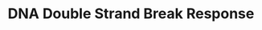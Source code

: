 ---
annotations:
- type: Pathway Ontology
  value: DNA damage response pathway
authors:
- ReactomeTeam
- Mkutmon
description: DNA double strand break (DSB) response involves sensing of DNA DSBs by
  the MRN complex which triggers ATM activation. ATM phosphorylates a number of proteins
  involved in DNA damage checkpoint signaling, as well as proteins directly involved
  in the repair of DNA DSBs. For a recent review, please refer to Ciccia and Elledge,
  2010.  View original pathway at [http://www.reactome.org/PathwayBrowser/#DIAGRAM=5693606
  Reactome].
last-edited: 2021-01-25
organisms:
- Homo sapiens
redirect_from:
- /index.php/Pathway:WP3543
- /instance/WP3543
schema-jsonld:
- '@context': https://schema.org/
  '@id': https://wikipathways.github.io/pathways/WP3543.html
  '@type': Dataset
  creator:
    '@type': Organization
    name: WikiPathways
  description: DNA double strand break (DSB) response involves sensing of DNA DSBs
    by the MRN complex which triggers ATM activation. ATM phosphorylates a number
    of proteins involved in DNA damage checkpoint signaling, as well as proteins directly
    involved in the repair of DNA DSBs. For a recent review, please refer to Ciccia
    and Elledge, 2010.  View original pathway at [http://www.reactome.org/PathwayBrowser/#DIAGRAM=5693606
    Reactome].
  keywords:
  - 'p-T714,T734-BARD1 '
  - 'UBB(153-228) '
  - UIMC1
  - 'Ub-6-UBB(1-76) '
  - 'CHEK2 '
  - 'HIST1H2BO '
  - DSBs:p-MRN:p-S1981,Ac-K3016-ATM:KAT5:K63PolyUb-K14,K16,p-S139-H2AFX,Me2K21-HIST1H4A-Nucleosome:p-5T-MDC1:p-S102-WHSC1:RNF8:Zn2+:SUMO1:p-T4827-HERC2:UBE2N:UBE2V2:RNF168:PIAS4:p-S25,S1778-TP53BP1
  - 'K6PolyUb,p-S988,S1387,S1423,S1524,S1547-BRCA1 '
  - ATP
  - p-T68-CHEK2 dimer
  - dimer:KAT5
  - 'UBC(457-532) '
  - DSBs:p-MRN:p-S1981,Ac-K3016-ATM:KAT5:p-S139-H2AFX-Nucleosome:p-5T-MDC1
  - 'BAZ1B '
  - 'p-Y143-H2AFX '
  - RNF168
  - BRCA1:BARD1:BAP1
  - 'HIST1H2BH '
  - 'Ub-310-UBC(305-380) '
  - Nonhomologous
  - 'Ub-6-RPS27A(1-76) '
  - HERC2
  - MRE11A
  - 'HIST1H2BK '
  - 'K48PolyUb-KDM4B '
  - MDC1
  - ADP
  - DSBs:p-MRN:p-S1981,Ac-K3016-ATM:KAT5:K63PolyUb-K14,K16,p-S139-H2AFX,Me2K21-HIST1H4A-Nucleosome:p-5T-MDC1:p-S102-WHSC1:RNF8:Zn2+:SUMO1:p-T4827-HERC2:UBE2N:UBE2V2:RNF168:PIAS4:TP53BP1
  - p-Y142-H2AFX-Nucleosome
  - 'ROS '
  - 'TP53BP1 '
  - 'UBC(609-684) '
  - 'p-S25,S1778-TP53BP1 '
  - p-EYA1-4
  - 'p-S343-NBN '
  - K6-Ub
  - H2AFX-Nucleosome
  - 'p-S988,S1387,S1423,S1524,S1547-BRCA1 '
  - 'DNA double-strand break ends '
  - 'alpha-particle '
  - 'Ub-614-UBC(609-684) '
  - 'PIAS4 '
  - 'HIST1H4 '
  - 'K6PolyUb,p-S1387,S1423,S1524,S1547-BRCA1 '
  - 'UBC(229-304) '
  - 'BABAM1 '
  - K6PolyUb-BRCA1:K6PolyUb-BARD1
  - 'Ub-234-UBC(229-304) '
  - UBE2N:UBE2V2
  - K48PolyUb-KDM4A,B
  - 'BRCC3 '
  - KDM4A,B
  - 'p-T68-CHEK2 '
  - DSBs:p-MRN:p-S1981,Ac-K3016-ATM:KAT5:p-S139-H2AFX-Nucleosome:p-5T-MDC1:p-S102-WHSC1
  - 'KPNA2 '
  - 'RAD50 '
  - DSBs:p-MRN:p-S1981,Ac-K3016-ATM:KAT5:K63PolyUb-K14,K16,p-S139-H2AFX,Me2K21-HIST1H4A-Nucleosome:p-5T-MDC1:p-S102-WHSC1:RNF8:Zn2+:SUMO1:p-T4827-HERC2:UBE2N:UBE2V2:RNF168:PIAS4:p-S25,S1778-TP53BP1:p-5S,2T-BRCA1-A
    complex
  - KPNA2
  - DSBs:p-MRN:p-S1981,Ac-K3016-ATM:KAT5:K63PolyUb-K14,K16,p-S139-H2AFX,Me2K21-HIST1H4A-Nucleosome:p-5T-MDC1:p-S102-WHSC1:RNF8:Zn2+:SUMO1:p-T4827-HERC2:UBE2N:UBE2V2:RNF168:PIAS4:p-S25,S1778-TP53BP1:p-4S,2T-BRCA1-A
    complex:CHEK2
  - DSBs:p-MRN:p-S1981,Ac-K3016-ATM:KAT5:p-S139-H2AFX-Nucleosome
  - WHSC1
  - Recombination (HRR)
  - 'HIST1H2BL '
  - 'WHSC1 '
  - (alt-NHEJ)
  - TP53BP1
  - 'Ub-462-UBC(457-532) '
  - DSBs:p-MRN:p-S1981,Ac-K3016-ATM:KAT5:p-S139-H2AFX,Me2K21-HIST1H4A-Nucleosome:p-5T-MDC1:KDM4A,B:p-S102-WHSC1:RNF8:Zn2+:HERC2:PIAS4
  - CoA-SH
  - 'p-S102-WHSC1 '
  - DNA DSBs:MRN:ATM
  - 'HIST1H2BM '
  - 'p-EYA4 '
  - 'TP53 '
  - BRCA1:BARD1
  - 'Ub-82-UBB(77-152) '
  - BAP1:BARD1
  - NBN
  - 'UBB(1-76) '
  - 'HIST1H2BN '
  - 'HIST1H2BJ '
  - 'HIST2H2BE '
  - 'APBB1 '
  - 'UBC(305-380) '
  - 'UIMC1 '
  - 'p-S1387,S1423,S1524,S1547-BRCA1 '
  - RAD50
  - break ends
  - 'p-S15-TP53 '
  - Homologous
  - or Single Strand
  - DSBs:p-MRN:p-S1981,Ac-K3016-ATM:KAT5:K63PolyUb-K14,K16,p-S139-H2AFX,Me2K21-HIST1H4A-Nucleosome:p-5T-MDC1:p-S102-WHSC1:RNF8:Zn2+:SUMO1:p-T4827-HERC2:UBE2N:UBE2V2:RNF168:PIAS4:p-S25,S1778-TP53BP1:p-4S,2T-BRCA1-A
    complex
  - HDR through
  - End-Joining (NHEJ)
  - 'Ub-6-UBA52(1-76) '
  - 'HERC2 '
  - p-T,Y-MAPK8
  - DSBs:MRN:p-S1981,Ac-K3016-ATM:KAT5
  - BRCC3
  - DSBs:p-MRN:p-S1981,Ac-K3016-ATM:KAT5:p-S139,Y142-H2AFX-Nucleosome
  - 'p-S140-H2AFX '
  - DNA DSBs:MRN
  - DSBs:p-MRN:p-S1981,Ac-K3016-ATM:KAT5:p-S139-H2AFX,Me2K21-HIST1H4A-Nucleosome:p-5T-MDC1:KDM4A,B:p-S102-WHSC1:RNF8:Zn2+:p-T4827-HERC2:PIAS4
  - 'p-S140,Y143-H2AFX '
  - 'BARD1 '
  - 'UBC(77-152) '
  - p-S,3T-CHEK2
  - H2O
  - 'KDM4B '
  - 'HIST1H2BC '
  - 'RNF168 '
  - UBE2I
  - 'gamma-ray '
  - TP53 Tetramer
  - 'p-S406-FAM175A '
  - p-S456-ABL1
  - DSBs:p-MRN:p-S1981,Ac-K3016-ATM:KAT5:p-S139-H2AFX,Me2K21-HIST1H4A-Nucleosome:p-5T-MDC1:KDM4A,B:p-S102-WHSC1:RNF8:Zn2+:SUMO1:p-T4827-HERC2:UBE2N:UBE2V2:RNF168:PIAS4
  - 'UBC(1-76) '
  - 'ATM '
  - AdoHcy
  - RAD50:MRE11A
  - EYA1-4
  - 'UBC(533-608) '
  - DSB inducing agents
  - 'Ub-386-UBC(381-456) '
  - 'Ub-158-UBC(153-228) '
  - Ac-CoA
  - PPP5C
  - ATM dimer:KAT5
  - NBN:KPNA2
  - DSBs:p-MRN:p-S1981,Ac-K3016-ATM:KAT5:K63PolyUb-K14,K16,p-S139-H2AFX,Me2K21-HIST1H4A-Nucleosome:p-5T-MDC1:p-S102-WHSC1:RNF8:Zn2+:SUMO1:p-T4827-HERC2:UBE2N:UBE2V2:RNF168:PIAS4
  - 'Ub-6-UBC(1-76) '
  - 'HIST3H3 '
  - 'MDC1 '
  - Annealing (SSA)
  - 'K48PolyUb-KDM4A '
  - 'H2BFS '
  - p-S406-FAM175A
  - 'Me2K21-HIST1H4 '
  - DSB:p-MRN:p-S1981,Ac-K3016-ATM:KAT5
  - 'p-EYA2 '
  - DSBs:p-MRN:p-S1981,Ac-K3016-ATM:KAT5:K63PolyUb-K14,K16,p-S139-H2AFX,Me2K21-HIST1H4A-Nucleosome:p-5T-MDC1:p-S102-WHSC1:RNF8:Zn2+:SUMO1:p-T4827-HERC2:UBE2N:UBE2V2:RNF168:PIAS4:p-S25,S1778-TP53BP1:BRCA1-A
    complex
  - 'EYA3 '
  - 'HIST3H2BB '
  - 'p-5T-MDC1 '
  - 'RPS27A(1-76) '
  - UBXN1:K6PolyUb-BRCA1:K6PolyUb-BARD1
  - p-S15-TP53 Tetramer
  - BRCA1
  - 'HERC2-SUMO1 '
  - BABAM1
  - 'UBE2N '
  - 'UBE2V2 '
  - DSBs:p-MRN:p-S1981,Ac-K3016-ATM:KAT5:K63PolyUb-K14,K16,p-S139-H2AFX,Me2K21-HIST1H4A-Nucleosome:p-5T-MDC1:KDM4A,B:p-S102-WHSC1:RNF8:Zn2+:SUMO1:p-T4827-HERC2:UBE2N:UBE2V2:RNF168:PIAS4
  - 'SMARCA5 '
  - 'SUMO1-C93-UBE2I '
  - DSBs:p-MRN:p-S1981,Ac-K3016-ATM:KAT5:p-S139-H2AFX-Nucleosome:p-5T-MDC1:WHSC1
  - 'proton '
  - Ub
  - DSBs:p-MRN:p-S1981,Ac-K3016-ATM:KAT5:p-S139-H2AFX,Me2K21-HIST1H4A-Nucleosome:p-5T-MDC1:KDM4A,B:p-S102-WHSC1:RNF8:Zn2+:SUMO1:p-T4827-HERC2:PIAS4
  - p-T68-CHEK2
  - 'K6PolyUb,p-T714,T734-BARD1 '
  - 'HIST1H2BA '
  - 'RNF8 '
  - 'BAP1 '
  - 'p-S1981,Ac-K3016-ATM '
  - 'H2AFX '
  - 'MRE11A '
  - 'Zn2+ '
  - 'K63PolyUb-K14,K16,p-S140-H2AFX '
  - 'Ub-538-UBC(533-608) '
  - 'HIST1H2BD '
  - CHEK2
  - 'KAT5 '
  - 'UBXN1 '
  - BARD1
  - DSBs:p-MRN:p-S1981,Ac-K3016-ATM:KAT5:K63PolyUb-K14,K16,p-S139-H2AFX,Me2K21-HIST1H4A-Nucleosome:p-5T-MDC1:p-S102-WHSC1:RNF8:Zn2+:SUMO1:p-T4827-HERC2:UBE2N:UBE2V2:RNF168:PIAS4:p-S25,S1778-TP53BP1:UIMC1:p-S406-FAM175A
  - DSBs:p-MRN:p-S1981,Ac-K3016-ATM:KAT5:p-S139-H2AFX,Me2K21-HIST1H4A-Nucleosome:p-5T-MDC1:KDM4A,B:p-S102-WHSC1:RNF8:Zn2+
  - DSBs:p-MRN:p-S1981,Ac-K3016-ATM:KAT5:p-S139-H2AFX,Me2K21-HIST1H4A-Nucleosome:p-5T-MDC1:KDM4A,B:p-S102-WHSC1:RNF8:Zn2+:SUMO1:p-T4827-HERC2:UBE2N:UBE2V2:PIAS4
  - DSBs:p-MRN:p-S-1981,Ac-K3016-ATM:KAT5:p-Y142-H2AFX-Nucleosome
  - 'Ac-K3016-ATM '
  - 'p-T,Y-MAPK8 '
  - UBXN1
  - APBB1
  - AdoMet
  - 'beta-particle '
  - DNA
  - DSBs:p-MRN:p-S1981,Ac-K3016-ATM:KAT5:p-S139-H2AFX,Me2K21-HIST1H4A-Nucleosome:p-5T-MDC1:KDM4A,B:p-S102-WHSC1
  - Pi
  - BRE
  - MRN
  - BAP1
  - 'p-EYA1 '
  - 'KDM4A '
  - DSBs:p-MRN:p-S1981,Ac-K3016-ATM:KAT5:p-S139,Y142-H2AFX-Nucleosome:APBB1:p-T,Y-MAPK8
  - 'UBB(77-152) '
  - 'Ub-158-UBB(153-228) '
  - 'K6PolyUb-BRCA1 '
  - DNA double-strand
  - PIAS4
  - 'BRCA1 '
  - 'UBC(381-456) '
  - 'EYA4 '
  - 'UBE2I-G97-SUMO1 '
  - dsDNA
  - 'p-EYA3 '
  - SUMO1:C93-UBE2I
  - 'EYA1 '
  - 'EYA2 '
  - RNF8:Zn2+
  - 'Ub-82-UBC(77-152) '
  - 'UBA52(1-76) '
  - DSBs:p-MRN:p-S1981,Ac-K3016-ATM:KAT5:p-S139-H2AFX-Nucleosome:MDC1
  - 'HIST1H2BB '
  - 'X-ray '
  - 'p-T4827,SUMO1-HERC2 '
  - WICH
  - 'NBN '
  - 'UBC(153-228) '
  - 'BRE '
  - DSBs:MRN:Ac-K3016-ATM dimer:KAT5
  - HDR through MMEJ
  - 'p-T4827-HERC2 '
  - DSBs:p-MRN:p-S1981,Ac-K3016-ATM:KAT5:p-S139-H2AFX,Me2K21-HIST1H4A-Nucleosome:p-5T-MDC1:p-S102-WHSC1
  - p-S1981,Ac-K3016-ATM
  - ABL1
  - 'K6PolyUb-BARD1 '
  license: CC0
  name: DNA Double Strand Break Response
seo: CreativeWork
title: DNA Double Strand Break Response
wpid: WP3543
---